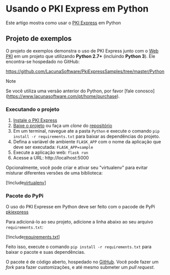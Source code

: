 # Usando o PKI Express em Python

Este artigo mostra como usar o [PKI Express](../index.md) em Python

## Projeto de exemplos

O projeto de exemplos demonstra o uso de PKI Express junto com o [Web PKI](../../web-pki/index/) em um projeto que utilizando **Python 2.7+** (incluindo **Python 3**). Ele encontra-se hospedado no GitHub:

https://github.com/LacunaSoftware/PkiExpressSamples/tree/master/Python

> [!NOTE]
> Se você utiliza uma versão anterior do Python, por favor [fale conosco]
(https://www.lacunasoftware.com/pt/home/purchase).

### Executando o projeto

1. [Instale o PKI Express](../setup/index.md)
1. [Baixe o projeto](https://github.com/LacunaSoftware/PkiExpressSamples/archive/master.zip) ou faça um *clone* do [repositório](https://github.com/LacunaSoftware/PkiExpressSamples.git)
1. Em um terminal, navegue ate a pasta `Python` e execute o comando `pip install -r requirements.txt` para baixar as dependências do projeto.
1. Defina a variável de ambiente `FLASK_APP` com o nome da aplicação que deve ser executada: `FLASK_APP=sample`
1. Execute a aplicação web: `flask run`
1. Acesse a URL: http://localhost:5000

Opcionalmente, você pode criar e ativar seu "virtualenv" para evitar misturar diferentes versões de uma biblioteca:

[!include[virtualenv](../../../../includes/pki-express/python/virtualenv.md)]

### Pacote do PyPi

O uso do PKI Expresse em Python deve ser feito com o pacode de PyPi [pkiexpress](https://pypi.org/project/pkiexpress)

Para adicioná-lo ao seu projeto, adicione a linha abaixo ao seu arquivo `requirements.txt`:

[!include[requirements.txt](../../../../includes/pki-express/python/requirements.md)]

Feito isso, execute o comando `pip install -r requirements.txt` para baixar o pacote e suas dependências.

O pacote é de código aberto, hospedado no [GitHub](https://github.com/LacunaSoftware/PkiExpressPython). Você pode fazer um *fork* para fazer
customizações, e até mesmo submeter um *pull request*.